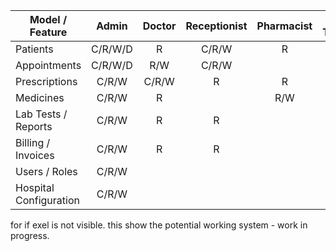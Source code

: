 | Model / Feature         |  Admin   | Doctor  | Receptionist | Pharmacist | Lab Technician | Accountant | Nurse  |
|-------------------------|:--------:|:-------:|:------------:|:----------:|:--------------:|:----------:|:------:|
| Patients                | C/R/W/D  |    R    |    C/R/W     |     R      |       R        |     R      |  R/W   |
| Appointments            | C/R/W/D  |   R/W   |    C/R/W     |            |                |            |   R    |
| Prescriptions           |  C/R/W   |  C/R/W  |      R       |     R      |                |            |   R    |
| Medicines               |  C/R/W   |    R    |              |    R/W     |                |            |   R    |
| Lab Tests / Reports     |  C/R/W   |    R    |      R       |            |     C/R/W      |            |   R    |
| Billing / Invoices      |  C/R/W   |    R    |      R       |            |                |   C/R/W    |        |
| Users / Roles           |  C/R/W   |         |              |            |                |            |        |
| Hospital Configuration  |  C/R/W   |         |              |            |                |            |        |


for if exel is not visible.
this show the potential working system - work in progress.

